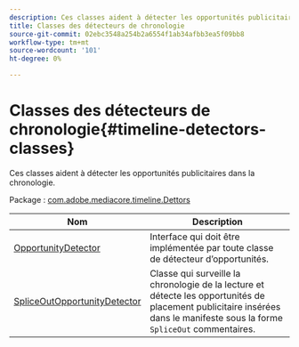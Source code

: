 ```yaml
---
description: Ces classes aident à détecter les opportunités publicitaires dans la chronologie.
title: Classes des détecteurs de chronologie
source-git-commit: 02ebc3548a254b2a6554f1ab34afbb3ea5f09bb8
workflow-type: tm+mt
source-wordcount: '101'
ht-degree: 0%

---
```


# Classes des détecteurs de chronologie{#timeline-detectors-classes}

Ces classes aident à détecter les opportunités publicitaires dans la chronologie.

Package : [com.adobe.mediacore.timeline.Dettors](https://help.adobe.com/en_US/primetime/api/psdk/asdoc-dhls_1.4/com/adobe/mediacore/timeline/detectors/package-detail.html)

| Nom | Description |
|---|---|
| [OpportunityDetector](https://help.adobe.com/en_US/primetime/api/psdk/asdoc-dhls_1.4/com/adobe/mediacore/timeline/detectors/OpportunityDetector.html) | Interface qui doit être implémentée par toute classe de détecteur d’opportunités. |
| [SpliceOutOpportunityDetector](https://help.adobe.com/en_US/primetime/api/psdk/asdoc-dhls_1.4/com/adobe/mediacore/timeline/detectors/SpliceOutOpportunityDetector.html) | Classe qui surveille la chronologie de la lecture et détecte les opportunités de placement publicitaire insérées dans le manifeste sous la forme `SpliceOut` commentaires. |
